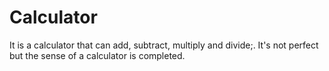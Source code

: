# Calculator
It is a calculator that can add, subtract, multiply and divide;. It's not perfect but the sense of a calculator is completed.
